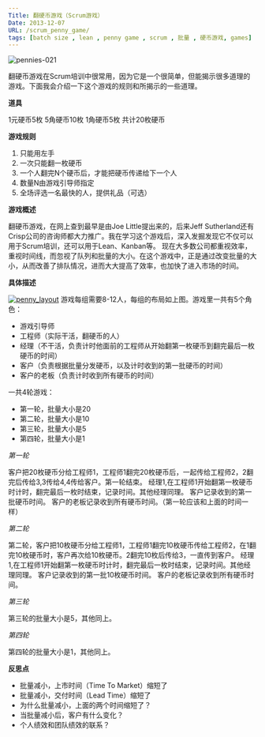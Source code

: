```yaml
---
Title: 翻硬币游戏（Scrum游戏）
Date: 2013-12-07
URL: /scrum_penny_game/
tags: [batch size , lean , penny game , scrum , 批量 , 硬币游戏, games]
---
```


![pennies-021](/wp-content/uploads/2013/12/pennies-021-300x225.jpg)

翻硬币游戏在Scrum培训中很常用，因为它是一个很简单，但能揭示很多道理的游戏。下面我会介绍一下这个游戏的规则和所揭示的一些道理。

**道具**

1元硬币5枚
5角硬币10枚
1角硬币5枚
共计20枚硬币

**游戏规则**

1. 只能用左手
2. 一次只能翻一枚硬币
3. 一个人翻完N个硬币后，才能把硬币传递给下一个人
4. 数量N由游戏引导师指定
5. 全场评选一名最快的人，提供礼品（可选）

**游戏概述**

翻硬币游戏，在网上查到最早是由Joe Little提出来的，后来Jeff Sutherland还有Crisp公司的咨询师都大力推广。我在学习这个游戏后，深入发掘发现它不仅可以用于Scrum培训，还可以用于Lean、Kanban等。
现在大多数公司都重视效率，重视时间线，而忽视了队列和批量的大小。在这个游戏中，正是通过改变批量的大小，从而改善了排队情况，进而大大提高了效率，也加快了进入市场的时间。

**具体描述**

[![penny_layout](/wp-content/uploads/2013/12/penny_layout-300x234.png)](/wp-content/uploads/2013/12/penny_layout.png)
游戏每组需要8-12人，每组的布局如上图。游戏里一共有5个角色：

*   游戏引导师
*   工程师（实际干活，翻硬币的人）
*   经理（不干活，负责计时他面前的工程师从开始翻第一枚硬币到翻完最后一枚硬币的时间）
*   客户（负责根据批量分发硬币，以及计时收到的第一批硬币的时间）
*   客户的老板（负责计时收到所有硬币的时间）

一共4轮游戏：

*   第一轮，批量大小是20
*   第二轮，批量大小是10
*   第三轮，批量大小是5
*   第四轮，批量大小是1

_第一轮_

客户把20枚硬币分给工程师1，工程师1翻完20枚硬币后，一起传给工程师2，2翻完后传给3,3传给4,4传给客户。第一轮结束。
经理1,在工程师1开始翻第一枚硬币时计时，翻完最后一枚时结束，记录时间。其他经理同理。
客户记录收到的第一批硬币时间。
客户的老板记录收到所有硬币时间。（第一轮应该和上面的时间一样）

_第二轮_

第二轮，客户把10枚硬币分给工程师1，工程师1翻完10枚硬币传给工程师2，在1翻完10枚硬币时，客户再次给10枚硬币。2翻完10枚后传给3，一直传到客户。
经理1,在工程师1开始翻第一枚硬币时计时，翻完最后一枚时结束，记录时间。其他经理同理。
客户记录收到的第一批10枚硬币时间。
客户的老板记录收到所有硬币时间。

_第三轮_

第三轮的批量大小是5，其他同上。

_第四轮_

第四轮的批量大小是1，其他同上。

**反思点**

*   批量减小，上市时间（Time To Market）缩短了
*   批量减小，交付时间（Lead Time）缩短了
*   为什么批量减小，上面的两个时间缩短了？
*   当批量减小后，客户有什么变化？
*   个人绩效和团队绩效的联系？